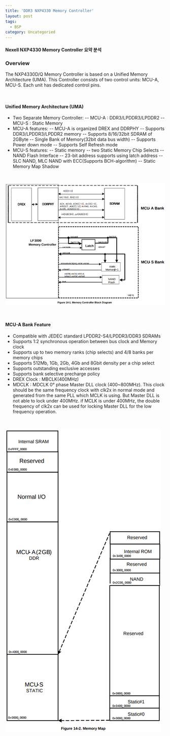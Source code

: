```yaml
---
title: 'DDR3 NXP4330 Memory Controller'
layout: post
tags:
  - BSP
category: Uncategoried
---
```

#### Nexell NXP4330 Memory Controller 요약 분석

### Overview
The NXP4330D/Q Memory Controller is based on a Unified Memory Architecture (UMA). This Controller consists of two
control units: MCU-A, MCU-S. Each unit has dedicated control pins.

<br>

#### Unified Memory Architecture (UMA)
* Two Separate Memory Controller:
-- MCU-A : DDR3/LPDDR3/LPDDR2
-- MCU-S : Static Memory
* MCU-A features:
-- MCU-A is organized DREX and DDRPHY
-- Supports DDR3/LPDDR3/LPDDR2 memory
-- Supports 8/16/32bit SDRAM of 2GByte
-- Single Bank of Memory(32bit data bus width)
-- Supports Power down mode
-- Supports Self Refresh mode
* MCU-S features:
-- Static memory
-- two Static Memory Chip Selects
-- NAND Flash Interface
-- 23-bit address supports using latch address
-- SLC NAND, MLC NAND with ECC(Supports BCH-algorithm)
-- Static Memory Map Shadow

<br>

![](/assets/ext_images/BSP/DDR3/DDR3_SDRAM_NXP4330_BlockDiagram.png)

<br>

#### MCU-A Bank Feature
* Compatible with JEDEC standard LPDDR2-S4/LPDDR3/DDR3 SDRAMs
* Supports 1:2 synchronous operation between bus clock and Memory clock
* Supports up to two memory ranks (chip selects) and 4/8 banks per memory chips
* Supports 512Mb, 1Gb, 2Gb, 4Gb and 8Gbit density per a chip select
* Supports outstanding exclusive accesses
* Supports bank selective precharge policy
* DREX Clock : MBCLK(400MHz)
* MDCLK : MDCLK 0° phase Master DLL clock (400~800MHz). This clock should be the same frequency clock with clk2x in normal mode and generated from the same PLL which MCLK is using. But Master DLL is not able to lock under 400MHz. if MCLK is under 400MHz, the double frequency of clk2x can be used for locking Master DLL for the low frequency operation.

<br>

![](/assets/ext_images/BSP/DDR3/DDR3_SDRAM_NXP4330_MemoryMap.png)

<br>


